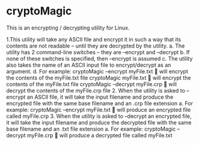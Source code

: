 # cryptoMagic
This is an encrypting / decrypting utility for Linux. 

1.This utility will take any ASCII file and encrypt it in such a way that its contents are not readable – until they are decrypted by the utility.
    a. The utility has 2 command-line switches – they are –encrypt and –decrypt
    b. If none of these switches is specified, then –encrypt is assumed
    c. The utility also takes the name of an ASCII input file to encrypt/decrypt as an argument.
    d. For example:
        cryptoMagic –encrypt myFile.txt  will encrypt the contents of the myFile.txt file
        cryptoMagic myFile.txt  will encrypt the contents of the myFile.txt file
        cryptoMagic –decrypt myFile.crp  will decrypt the contents of the myFile.crp file
2. When the utility is asked to –encrypt an ASCII file, it will take the input filename and produce the encrypted file with the same base filename and an .crp file extension
    a. For example:
        cryptoMagic –encrypt myFile.txt  will produce an encrypted file called myFile.crp
3. When the utility is asked to –decrypt an encrypted file, it will take the input filename and produce the decrypted file with the same base filename and an .txt file extension
    a. For example:
        cryptoMagic –decrypt myFile.crp  will produce a decrypted file called myFile.txt
